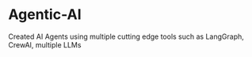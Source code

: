 # Agentic-AI
Created AI Agents using multiple cutting edge tools such as LangGraph, CrewAI, multiple LLMs
